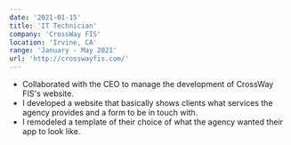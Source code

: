 ```yaml
---
date: '2021-01-15'
title: 'IT Technician'
company: 'CrossWay FIS'
location: 'Irvine, CA'
range: 'January - May 2021'
url: 'http://crosswayfis.com/'
---
```


- Collaborated with the CEO to manage the development of CrossWay FIS's website.
- I developed a website that basically shows clients what services the agency provides and a form to be in touch with.
- I remodeled a template of their choice of what the agency wanted their app to look like.
